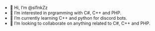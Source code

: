 - 👋 Hi, I’m @sl1nkZz
- 👀 I’m interested in prgramming with C#, C++ and PHP.
- 🌱 I’m currently learning C++ and python for discord bots.
- 💞️ I’m looking to collaborate on anything related to C#, C++ and PHP.

<!---
sl1nkZz/sl1nkZz is a ✨ special ✨ repository because its `README.md` (this file) appears on your GitHub profile.
You can click the Preview link to take a look at your changes.
--->

